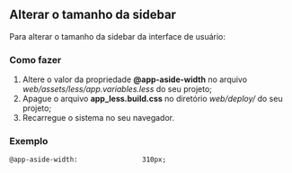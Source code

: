 ## Alterar o tamanho da sidebar

Para alterar o tamanho da sidebar da interface de usuário:

### Como fazer

1. Altere o valor da propriedade __@app-aside-width__ no arquivo _web/assets/less/app.variables.less_ do seu projeto;
2. Apague o arquivo __app_less.build.css__ no diretório _web/deploy/_ do seu projeto;
3. Recarregue o sistema no seu navegador.

### Exemplo

```less
@app-aside-width:                310px;

```